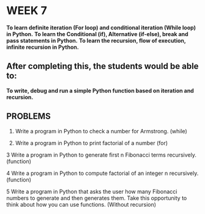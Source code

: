 # **WEEK 7**

**To learn definite iteration (For loop) and conditional iteration (While loop) in Python.**
**To learn the Conditional (if), Alternative (if-else), break and pass statements in Python.**
**To learn the recursion, flow of execution, infinite recursion in Python.**

## **After completing this, the students would be able to:**

**To write, debug and run a simple Python function based on iteration and recursion.**

## **PROBLEMS**

1. Write a program in Python to check a number for Armstrong. (while) 

2. Write a program in Python to print factorial of a number (for)

3 Write a program in Python to generate first n Fibonacci terms recursively. (function)

4 Write a program in Python to compute factorial of an integer n recursively. (function)

5 Write a program in Python that asks the user how many Fibonacci numbers to generate and then generates them. Take this opportunity to think about how you can use functions. (Without recursion)